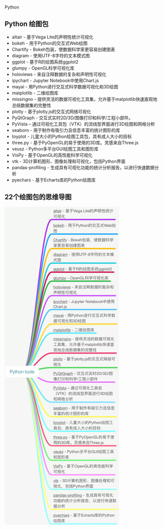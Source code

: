 Python
<a name="as3jO"></a>
## Python 绘图包

- altair - 基于Vega Lite的声明性统计可视化
- bokeh - 用于Python的交互式Web绘图
- Chartify - Bokeh包装，使数据科学家更容易创建图表
- diagram - 使用UTF-8字符的文本模式图
- ggplot - 基于R的绘图系统ggplot2
- glumpy - OpenGL科学可视化库
- holoviews - 来自注释数据的复杂和声明性可视化
- ipychart - Jupyter Notebook中使用Chart.js
- mayai - 用Python进行交互式科学数据可视化和3D绘图
- matplotlib - 二维绘图库
- missingno - 提供灵活的数据可视化工具集，允许基于matplotlib快速直观地总结数据集的完整性
- plotly - 基于plotly.js的交互式网络可视化
- PyQtGraph - 交互式实时2D/3D/图像打印和科学/工程小部件。
- PyVista – 通过可视化工具包（VTK）的流线型界面进行3D绘图和网格分析
- seaborn - 用于制作有吸引力且信息丰富的统计图形的库
- toyplot - 儿童大小的Python绘图工具包，具有成人大小的目标
- three.py - 基于PyOpenGL的易于使用的3D库。灵感来自Three.js
- veusz - Python多平台GUI绘图工具和图形库
- VisPy - 基于OpenGL的高性能科学可视化
- vtk - 3D计算机图形、图像处理和可视化，包括Python界面
- pandas-profiling - 生成具有可视化功能的统计分析报告，以进行快速数据分析
- pyechars - 基于Echarts库的Python绘图库
<a name="fcjMK"></a>
## 22个绘图包的思维导图
![](./img/1645022562613-bc343375-e7f4-4270-be4a-98e17dfad1c4.webp)
